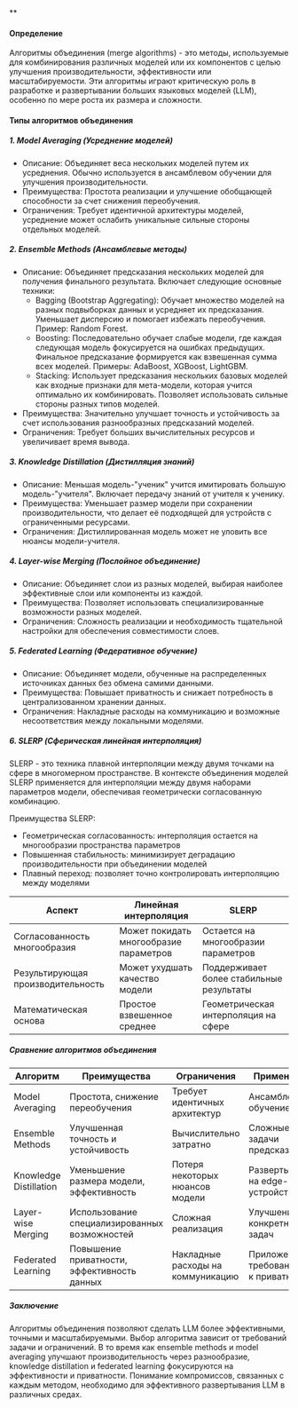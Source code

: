 **

#### Определение

Алгоритмы объединения (merge algorithms) - это методы, используемые для комбинирования различных моделей или их компонентов с целью улучшения производительности, эффективности или масштабируемости. Эти алгоритмы играют критическую роль в разработке и развертывании больших языковых моделей (LLM), особенно по мере роста их размера и сложности.

#### Типы алгоритмов объединения

##### 1. Model Averaging (Усреднение моделей)

- Описание: Объединяет веса нескольких моделей путем их усреднения. Обычно используется в ансамблевом обучении для улучшения производительности.
- Преимущества: Простота реализации и улучшение обобщающей способности за счет снижения переобучения.
- Ограничения: Требует идентичной архитектуры моделей, усреднение может ослабить уникальные сильные стороны отдельных моделей.

##### 2. Ensemble Methods (Ансамблевые методы)

- Описание: Объединяет предсказания нескольких моделей для получения финального результата. Включает следующие основные техники:
  - Bagging (Bootstrap Aggregating): Обучает множество моделей на разных подвыборках данных и усредняет их предсказания. Уменьшает дисперсию и помогает избежать переобучения. Пример: Random Forest.
  - Boosting: Последовательно обучает слабые модели, где каждая следующая модель фокусируется на ошибках предыдущих. Финальное предсказание формируется как взвешенная сумма всех моделей. Примеры: AdaBoost, XGBoost, LightGBM.
  - Stacking: Использует предсказания нескольких базовых моделей как входные признаки для мета-модели, которая учится оптимально их комбинировать. Позволяет использовать сильные стороны разных типов моделей.
- Преимущества: Значительно улучшает точность и устойчивость за счет использования разнообразных предсказаний моделей.
- Ограничения: Требует больших вычислительных ресурсов и увеличивает время вывода.

##### 3. Knowledge Distillation (Дистилляция знаний)

- Описание: Меньшая модель-"ученик" учится имитировать большую модель-"учителя". Включает передачу знаний от учителя к ученику.
- Преимущества: Уменьшает размер модели при сохранении производительности, что делает её подходящей для устройств с ограниченными ресурсами.
- Ограничения: Дистиллированная модель может не уловить все нюансы модели-учителя.

##### 4. Layer-wise Merging (Послойное объединение)

- Описание: Объединяет слои из разных моделей, выбирая наиболее эффективные слои или компоненты из каждой.
- Преимущества: Позволяет использовать специализированные возможности разных моделей.
- Ограничения: Сложность реализации и необходимость тщательной настройки для обеспечения совместимости слоев.

##### 5. Federated Learning (Федеративное обучение)

- Описание: Объединяет модели, обученные на распределенных источниках данных без обмена самими данными.
- Преимущества: Повышает приватность и снижает потребность в централизованном хранении данных.
- Ограничения: Накладные расходы на коммуникацию и возможные несоответствия между локальными моделями.

##### 6. SLERP (Сферическая линейная интерполяция)

SLERP - это техника плавной интерполяции между двумя точками на сфере в многомерном пространстве. В контексте объединения моделей SLERP применяется для интерполяции между двумя наборами параметров модели, обеспечивая геометрически согласованную комбинацию.

Преимущества SLERP:
- Геометрическая согласованность: интерполяция остается на многообразии пространства параметров
- Повышенная стабильность: минимизирует деградацию производительности при объединении моделей
- Плавный переход: позволяет точно контролировать интерполяцию между моделями

| Аспект | Линейная интерполяция | SLERP |
|--------|----------------------|--------|
| Согласованность многообразия | Может покидать многообразие параметров | Остается на многообразии параметров |
| Результирующая производительность | Может ухудшать качество модели | Поддерживает более стабильные результаты |
| Математическая основа | Простое взвешенное среднее | Геометрическая интерполяция на сфере |

##### Сравнение алгоритмов объединения

| Алгоритм | Преимущества | Ограничения | Применение |
|----------|--------------|-------------|------------|
| Model Averaging | Простота, снижение переобучения | Требует идентичных архитектур | Ансамблевое обучение |
| Ensemble Methods | Улучшенная точность и устойчивость | Вычислительно затратно | Сложные задачи предсказания |
| Knowledge Distillation | Уменьшение размера модели, эффективность | Потеря некоторых нюансов модели | Развертывание на edge-устройствах |
| Layer-wise Merging | Использование специализированных возможностей | Сложная реализация | Улучшения для конкретных задач |
| Federated Learning | Повышение приватности, эффективность данных | Накладные расходы на коммуникацию | Приложения с требованиями к приватности |

##### Заключение

Алгоритмы объединения позволяют сделать LLM более эффективными, точными и масштабируемыми. Выбор алгоритма зависит от требований задачи и ограничений. В то время как ensemble methods и model averaging улучшают производительность через разнообразие, knowledge distillation и federated learning фокусируются на эффективности и приватности. Понимание компромиссов, связанных с каждым методом, необходимо для эффективного развертывания LLM в различных средах.